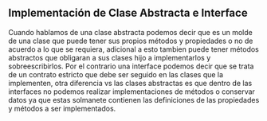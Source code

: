 ## Implementación de Clase Abstracta e Interface

Cuando hablamos de una clase abstracta podemos decir que es un molde de una clase que puede tener sus propios métodos y propiedades o no de acuerdo a lo que se requiera, adicional a esto tambien puede tener métodos abstractos que obligaran a sus clases hijo a implementarlos y sobreescribirlos.
Por el contrario una interface podemos decir que se trata de un contrato estricto que debe ser seguido en las clases que la implementen, otra diferencia vs las clases abstractas es que dentro de las interfaces no podemos realizar implementaciones de métodos o conservar datos ya que estas solmanete contienen las definiciones de las propiedades y métodos a ser implementados.
